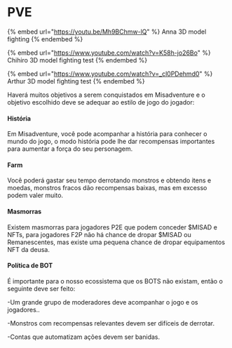 # PVE

{% embed url="https://youtu.be/Mh9BChmw-lQ" %}
Anna 3D model fighting
{% endembed %}

{% embed url="https://www.youtube.com/watch?v=K58h-jo26Bo" %}
Chihiro 3D model fighting test
{% endembed %}

{% embed url="https://www.youtube.com/watch?v=_cl0PDehmd0" %}
Arthur 3D model fighting test
{% endembed %}

Haverá muitos objetivos a serem conquistados em Misadventure e o objetivo escolhido deve se adequar ao estilo de jogo do jogador:

#### História

Em Misadventure, você pode acompanhar a história para conhecer o mundo do jogo, o modo história pode lhe dar recompensas importantes para aumentar a força do seu personagem.

#### Farm

Você poderá gastar seu tempo derrotando monstros e obtendo itens e moedas, monstros fracos dão recompensas baixas, mas em excesso podem valer muito.

#### Masmorras

Existem masmorras para jogadores P2E que podem conceder $MISAD e NFTs, para jogadores F2P não há chance de dropar $MISAD ou Remanescentes, mas existe uma pequena chance de dropar equipamentos NFT da deusa.



#### Política de BOT

É importante para o nosso ecossistema que os BOTS não existam, então o seguinte deve ser feito:

\-Um grande grupo de moderadores deve acompanhar o jogo e os jogadores..&#x20;

\-Monstros com recompensas relevantes devem ser difíceis de derrotar.&#x20;

\-Contas que automatizam ações devem ser banidas.

